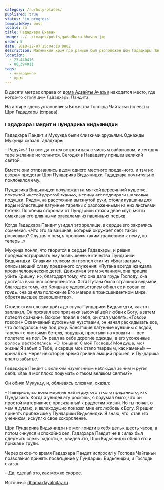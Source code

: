 ```yaml
---
category: /ru/holy-places/
published: true
status: 'in progress'
templateKey: post
locale: ru
title: Гададхара Бхаван
image: ../../images/posts/gadadhara-bhavan.jpg
order: 5
date: 2018-12-07T15:04:10.000Z
description: Маленький храм где раньше был расположен дом Гададхары Пандита
location:
  - 23.440416
  - 88.394811
tags:
  - антардвипа
  - храм
---
```

В десяти метрах справа от [дома Адвайты Ачарьи](/ru/advaita-bhavan) находится место, где когда-то стоял дом Гададхары Пандита.

На алтаре здесь установлены Божества Господа Чайтаньи (слева) и Шри Гададхары (справа).

### Гададхара Пандит и Пундарика Видьянидхи
Гададхара Пандит и Мукунда были близкими друзьями. Однажды Мукунда сказал Гададхаре:

\- Радуйся! Ты всегда хотел встретиться с чистым вайшнавом, и сегодня твое желание исполнится. Сегодня в Навадвипу пришел великий святой.

Вместе они отправились в дом одного местного преданного, и там их взорам предстал Шри Пундарика Видьянидхи. Гададхара почтительно поклонился ему.

Пундарика Видьянидхи полулежал на мягкой деревянной кушетке, покрытой чистой дорогой тканью, а спину его подпирали шелковые подушки. Рядом, на расстоянии вытянутой руки, стояли кувшины для воды и блестящие латунные тарелки с разложенными на них листьями бетеля. По обеим сторонам от Пундарики стояли двое слуг, мягко омахивая его длинными опахалами из павлиньих перьев.

Когда Гададхара Пандит увидел это зрелище, в сердце его закрались сомнения. «Что это за вайшнав, который окружает себя такой роскошью? Слушая о нем, я проникся таким уважением к нему, но теперь…»

Мукунда понял, что творится в сердце Гададхары, и решил продемонстрировать ему возвышенные качества Пундарики Видьянидхи. Сладким голосом он пропел стих из «Бхагаватам», описывающий славу преданного служения: «Путана всегда жаждала крови человеческих детей. Движимая этим желанием, она пришла убить Кришну, но, благодаря тому, что она дала грудь Господу, она достигла высшего совершенства. Хотя Путана была страшной ведьмой, благодаря тому, что Кришна с удовольствием обнял ее и сосал ее грудь, она заняла положение Его матери в трансцендентном мире, обретя высшее совершенство».

Стоило этим словам дойти до слуха Пундарики Видьянидхи, как тот заплакал. Он проявил все признаки высочайшей любви к Богу, а затем потерял сознание. Вскоре, придя в себя, он стал умолять: «Говори, говори!» Охваченный духовными чувствами, он начал раскидывать все, что попадалось ему под руку. Блестящие латунные кувшины с водой, тарелки с листьями бетеля, подушки, простыни на кровати — все полетело на пол. Он рвал на себе дорогие одежды, а его ухоженные волосы растрепались. «О Кришна! О мой Господь! Моя душа, моя жизнь! Я забыл о Тебе, и сердце мое стало твердым, как камень!» — кричал он. Через некоторое время прилив эмоций прошел, и Пундарика впал в забытье.

Гададхара Пандит с великим изумлением наблюдал за ним и ругал себя: «Как я мог плохо подумать о таком великом святом?»

Он обнял Мукунду, и, обливаясь слезами, сказал:

\- Наверное, во всем мире не найти другого такого преданного, как Пундарика. Когда я увидел эту роскошь, я подумал было, что он простой материалист, привязанный к радостям жизни. Но ты понял, о чем я думаю, и великодушно показал мне его любовь к Богу. Я решил принять прибежище у Пундарики Видьянидхи. Я знаю, что, став его учеником, искуплю свое оскорбление.

Шри Пундарика Видьянидхи не мог придти в себя целых шесть часов, а потом очнулся и спокойно сел. Гададхара Пандит не в силах был сдержать слезы радости, и, увидев это, Шри Видьянидхи обнял его и прижал к груди.

Через какое-то время Гададхара Пандит испросил у Господа Чайтаньи позволения принять посвящение у Пундарики Видьянидхи, и Господь сказал:

\- Да, сделай это, как можно скорее.

Источник: [dhama.dayalnitay.ru](http://dhama.dayalnitay.ru/)

<tbd locale="ru" url="mailto:haribol@mayapur.live"></tbd>
